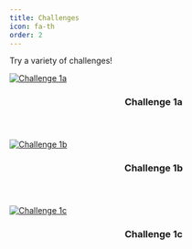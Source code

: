 ```yaml
---
title: Challenges
icon: fa-th
order: 2
---
```


<p>Try a variety of challenges!</p>

  <div class="row">
    <div class="4u 12u$(mobile)">
      <div class="item">
        <a href="{{% post_url 2018-10-13-Challenge-1a | absolute_url %}}" class="image fit"><img src="{{ 'assets/images/C1a_cover.png' | relative_url }}" alt="Challenge 1a" /></a>
        <header>
          <h3>Challenge 1a</h3>
        </header>
      </div>
    </div>
    <div class="4u 12u$(mobile)">
      <div class="item">
        <a href="#" class="image fit"><img src="{{ 'assets/images/C1b_cover.png' | relative_url }}" alt="Challenge 1b" /></a>
        <header>
          <h3>Challenge 1b</h3>
        </header>
      </div>
    </div>
    <div class="4u 12u$(mobile)">
      <div class="item">
        <a href="#" class="image fit"><img src="{{ 'assets/images/C1c_cover.png' | relative_url }}" alt="Challenge 1c" /></a>
        <header>
          <h3>Challenge 1c</h3>
        </header>
      </div>
    </div>
  </div>
